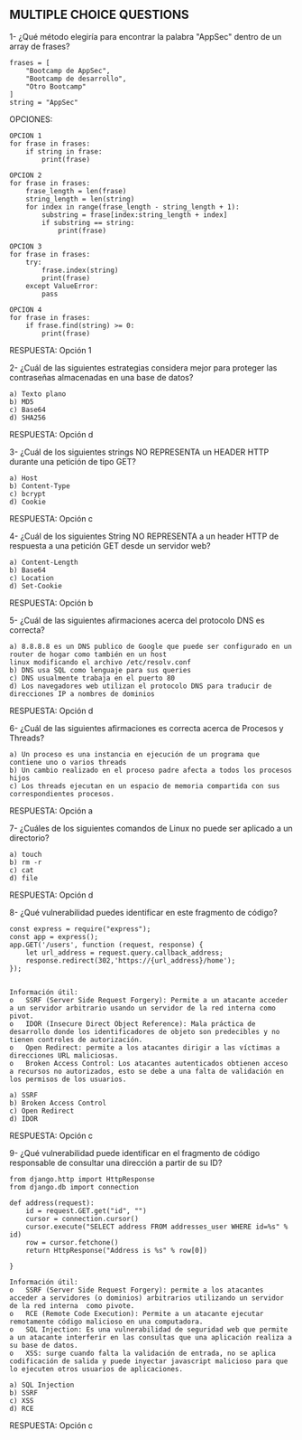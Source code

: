 ## MULTIPLE CHOICE QUESTIONS

1- ¿Qué método elegiría para encontrar la palabra "AppSec" dentro de un array de frases?

    frases = [
        "Bootcamp de AppSec",
        "Bootcamp de desarrollo",
        "Otro Bootcamp"
    ]
    string = "AppSec"

OPCIONES:

    OPCION 1
    for frase in frases:
        if string in frase:
            print(frase)
            
    OPCION 2
    for frase in frases:
        frase_length = len(frase)
        string_length = len(string)
        for index in range(frase_length - string_length + 1):
            substring = frase[index:string_length + index]
            if substring == string:
                print(frase)
                
    OPCION 3
    for frase in frases:
        try:
            frase.index(string)
            print(frase)
        except ValueError:
            pass
        
    OPCION 4
    for frase in frases:
        if frase.find(string) >= 0:
            print(frase)
     

RESPUESTA: Opción 1

2- ¿Cuál de las siguientes estrategias considera mejor para proteger las contraseñas almacenadas en una base de datos?
 
    a) Texto plano
    b) MD5
    c) Base64
    d) SHA256

RESPUESTA: Opción d

3- ¿Cuál de los siguientes strings NO REPRESENTA un HEADER HTTP durante una petición de tipo GET?
 
    a) Host
    b) Content-Type
    c) bcrypt
    d) Cookie

RESPUESTA: Opción c

4- ¿Cuál de los siguientes String NO REPRESENTA a un header HTTP de respuesta a una petición GET desde un servidor web?
 
    a) Content-Length
    b) Base64
    c) Location
    d) Set-Cookie

RESPUESTA: Opción b

5- ¿Cuál de las siguientes afirmaciones acerca del protocolo DNS es correcta?
 
    a) 8.8.8.8 es un DNS publico de Google que puede ser configurado en un router de hogar como también en un host 
    linux modificando el archivo /etc/resolv.conf
    b) DNS usa SQL como lenguaje para sus queries
    c) DNS usualmente trabaja en el puerto 80
    d) Los navegadores web utilizan el protocolo DNS para traducir de direcciones IP a nombres de dominios

RESPUESTA: Opción d

6- ¿Cuál de las siguientes afirmaciones es correcta acerca de Procesos y Threads?
 
    a) Un proceso es una instancia en ejecución de un programa que contiene uno o varios threads
    b) Un cambio realizado en el proceso padre afecta a todos los procesos hijos
    c) Los threads ejecutan en un espacio de memoria compartida con sus correspondientes procesos.

RESPUESTA: Opción a

7- ¿Cuáles de los siguientes comandos de Linux no puede ser aplicado a un directorio?
     
    a) touch
    b) rm -r
    c) cat
    d) file

RESPUESTA: Opción d

8- ¿Qué vulnerabilidad puedes identificar en este fragmento de código?
    
    const express = require("express");
    const app = express();
    app.GET('/users', function (request, response) {
        let url_address = request.query.callback_address;
        response.redirect(302,'https://{url_address}/home');
    });
    
     
    Información útil:
    o	SSRF (Server Side Request Forgery): Permite a un atacante acceder a un servidor arbitrario usando un servidor de la red interna como pivot.
    o	IDOR (Insecure Direct Object Reference): Mala práctica de desarrollo donde los identificadores de objeto son predecibles y no tienen controles de autorización.
    o	Open Redirect: permite a los atacantes dirigir a las víctimas a direcciones URL maliciosas.
    o	Broken Access Control: Los atacantes autenticados obtienen acceso a recursos no autorizados, esto se debe a una falta de validación en los permisos de los usuarios.
     
    a) SSRF
    b) Broken Access Control
    c) Open Redirect
    d) IDOR

RESPUESTA: Opción c

9- ¿Qué vulnerabilidad puede identificar en el fragmento de código responsable de consultar una dirección a partir de su ID?
 
    from django.http import HttpResponse
    from django.db import connection
    
    def address(request):
        id = request.GET.get("id", "")
        cursor = connection.cursor()
        cursor.execute("SELECT address FROM addresses_user WHERE id=%s" % id) 
        row = cursor.fetchone()
        return HttpResponse("Address is %s" % row[0])
    
    }
     
    Información útil:
    o	SSRF (Server Side Request Forgery): permite a los atacantes acceder a servidores (o dominios) arbitrarios utilizando un servidor de la red interna  como pivote.
    o	RCE (Remote Code Execution): Permite a un atacante ejecutar remotamente código malicioso en una computadora.
    o	SQL Injection: Es una vulnerabilidad de seguridad web que permite a un atacante interferir en las consultas que una aplicación realiza a su base de datos.
    o	XSS: surge cuando falta la validación de entrada, no se aplica codificación de salida y puede inyectar javascript malicioso para que lo ejecuten otros usuarios de aplicaciones.
     
    a) SQL Injection
    b) SSRF
    c) XSS
    d) RCE

RESPUESTA: Opción c

